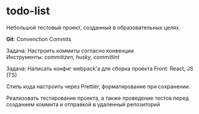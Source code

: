 # todo-list

Небольшой тестовый проект, созданный в образовательных целях.

**Git**: Convenction Commits

Задача: Настроить коммиты согласно конвенции  
Инструменты: _commitizen, husky, commitlint_

Задача: Написать конфиг webpack'а для сборка проекта 
Front: React, JS (TS)

Стиль кода настроить через Prettier, форматирование при сохранении.

Реализовать тестирование проекта, а также проведение тестов перед созданием коммита и отправкой в удаленный репозиторий
